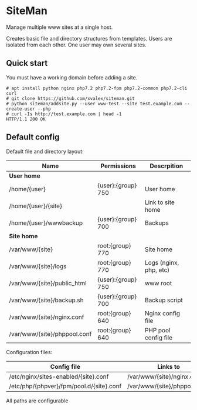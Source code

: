 # SiteMan
Manage multiple www sites at a single host.

Creates basic file and directory structures from templates. Users are isolated from each other. One user may own several sites.

## Quick start

You must have a working domain before adding a site.

```Shell
# apt install python nginx php7.2 php7.2-fpm php7.2-common php7.2-cli curl
# git clone https://github.com/xvalex/siteman.git
# python siteman/addsite.py --user www-test --site test.example.com --create-user --php
# curl -Is http://test.example.com | head -1
HTTP/1.1 200 OK
```

## Default config

Default file and directory layout:

| Name                         | Permissions              | Descrpition            |
|------------------------------|--------------------------|------------------------|
| **User home**                |                          |                        |
| /home/{user}                 | {user}:{group} 750       | User home              |
| /home/{user}/{site}          |                          | Link to site home      |
| /home/{user}/wwwbackup       | {user}:{group} 700       | Backups                |
| **Site home**                |                          |                        |
| /var/www/{site}              | root:{group} 770         | Site home              |
| /var/www/{site}/logs         | root:{group} 770         | Logs (nginx, php, etc) |
| /var/www/{site}/public_html  | {user}:{group} 750       | www root               |
| /var/www/{site}/backup.sh    | {user}:{group} 700       | Backup script          |
| /var/www/{site}/nginx.conf   | root:{group} 640         | Nginx config file      |
| /var/www/{site}/phppool.conf | root:{group} 640         | PHP pool config file   |

Configuration files:

| Config file                              | Links to                     |
|------------------------------------------|------------------------------|
| /etc/nginx/sites-enabled/{site}.conf     | /var/www/{site}/nginx.conf   |
| /etc/php/{phpver}/fpm/pool.d/{site}.conf | /var/www/{site}/phppool.conf |

All paths are configurable
